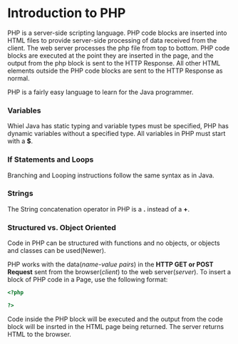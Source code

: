# Introduction to PHP
PHP is a server-side scripting language.  PHP code blocks are inserted into HTML files to provide server-side processing of data received from the client. The web server processes the php file from top to bottom. PHP code blocks are executed at the point they are inserted in the page, and the output from the php block is sent to the HTTP Response. All other HTML elements outside the PHP code blocks are sent to the HTTP Response as normal.

PHP is a fairly easy language to learn for the Java programmer.  

### Variables
Whiel Java has static typing and variable types must be specified, PHP has dynamic variables without a specified type.  All variables in PHP must start with a **$**.

### If Statements and Loops
Branching and Looping instructions follow the same syntax as in Java.

### Strings
The String concatenation operator in PHP is a **.** instead of a **+**.

### Structured vs. Object Oriented
Code in PHP can be structured with functions and no objects, or objects and classes can be used(Newer).

PHP works with the data(*name-value pairs*) in the **HTTP GET or POST Request** sent from the browser(*client*) to the web server(*server*). To insert a block of PHP code in a Page, use the following format:

```php
<?php

?>
```
Code inside the PHP block will be executed and the output from the code block will be insrted in the HTML page being returned.  The server returns HTML to the browser.

